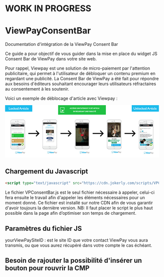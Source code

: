 # WORK IN PROGRESS
# ViewPayConsentBar
Documentation d'intégration de la ViewPay Consent Bar

Ce guide a pour objectif de vous guider dans la mise en place du widget JS Consent Bar de ViewPay dans votre site web.

Pour rappel, Viewpay est une solution de micro-paiement par l'attention publicitaire, qui permet à l'utilisateur de débloquer un contenu premium en regardant une publicité. La Consent Bar de ViewPay a été fait pour répondre aux besoins d'éditeurs souhaitant encourager leurs utilisateurs réfractaires au consentement à les soutenir.

Voici un exemple de déblocage d'article avec Viewpay : 

![sample](https://github.com/TechViewpay/ViewPay-iOS/blob/master/DocImages/parcours_vp_mobile3.png?raw=true)

## Chargement du Javascript
```html
<script type="text/javascript" src="https://cdn.jokerly.com/scripts/VPConsentBar.js?[yourViewPaySiteID]"></script>
```
Le fichier VPConsentBar.js est le seul fichier nécessaire à appeler, celui-ci fera ensuite le travail afin d'appeler les éléments nécessaires pour un moment donné.
Ce fichier est installé sur notre CDN afin de vous garantir d'avoir toujours la dernière version.
NB: Il faut placer le script le plus haut possible dans la page afin d’optimiser son temps de chargement.

## Paramètres du fichier JS

yourViewPaySiteID : est le site ID que votre contact ViewPay vous aura transmis, ou que vous aurez récupéré dans votre compte le cas échéant.


## Besoin de rajouter la possibilité d'insérer un bouton pour rouvrir la CMP
